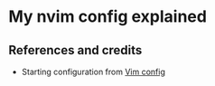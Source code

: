 # My nvim config explained

## References and credits

- Starting configuration from [Vim config](https://vimconfig.com/)

